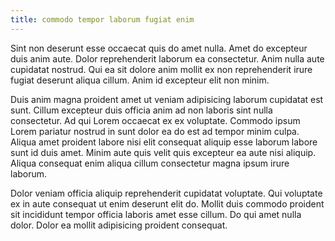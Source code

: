 ```yaml
---
title: commodo tempor laborum fugiat enim
---
```


Sint non deserunt esse occaecat quis do amet nulla. Amet do excepteur duis anim aute. Dolor reprehenderit laborum ea consectetur. Anim nulla aute cupidatat nostrud. Qui ea sit dolore anim mollit ex non reprehenderit irure fugiat deserunt aliqua cillum. Anim id excepteur elit non minim.

Duis anim magna proident amet ut veniam adipisicing laborum cupidatat est sunt. Cillum excepteur duis officia anim ad non laboris sint nulla consectetur. Ad qui Lorem occaecat ex ex voluptate. Commodo ipsum Lorem pariatur nostrud in sunt dolor ea do est ad tempor minim culpa. Aliqua amet proident labore nisi elit consequat aliquip esse laborum labore sunt id duis amet. Minim aute quis velit quis excepteur ea aute nisi aliquip. Aliqua consequat enim aliqua cillum consectetur magna ipsum irure laborum.

Dolor veniam officia aliquip reprehenderit cupidatat voluptate. Qui voluptate ex in aute consequat ut enim deserunt elit do. Mollit duis commodo proident sit incididunt tempor officia laboris amet esse cillum. Do qui amet nulla dolor. Dolor ea mollit adipisicing proident consequat.